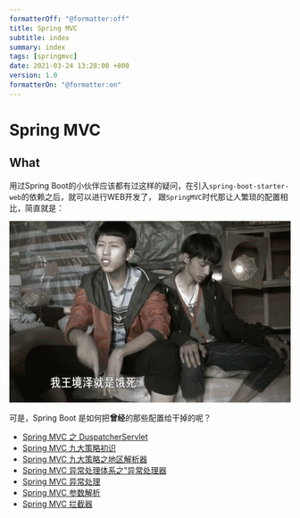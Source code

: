 ```yaml
---
formatterOff: "@formatter:off"
title: Spring MVC 
subtitle: index 
summary: index 
tags: [springmvc] 
date: 2021-03-24 13:28:00 +800 
version: 1.0
formatterOn: "@formatter:on"
---
```


# Spring MVC

## What

用过Spring Boot的小伙伴应该都有过这样的疑问，在引入`spring-boot-starter-web`的依赖之后，就可以进行WEB开发了， 跟`SpringMVC`时代那让人繁琐的配置相比，简直就是：

![真香](../images/real-good.gif)

可是，Spring Boot 是如何把**曾经**的那些配置给干掉的呢？

* [Spring MVC 之 DuspatcherServlet](dispatcher-servlet.md)
* [Spring MVC 九大策略初识](dispatch-servlet-strategies.md)
* [Spring MVC 九大策略之地区解析器](locale-resolver.md)
* [Spring MVC 异常处理体系之"异常处理器](exception-handler.md)
* [Spring MVC 异常处理](handler-exception-resolver.md)
* [Spring MVC 参数解析](handler-method-argument-resolver.md)
* [Spring MVC 拦截器](handler-interceptor.md)

